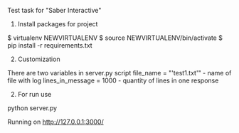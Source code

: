 Test task for "Saber Interactive"

1. Install packages for project

$ virtualenv NEWVIRTUALENV
$ source NEWVIRTUALENV/bin/activate
$ pip install -r requirements.txt

2. Customization

There are two variables in server.py script
file_name = "'test1.txt'" - name of file with log
lines_in_message = 1000 - quantity of lines in one response

2. For run use

python server.py

Running on http://127.0.0.1:3000/
